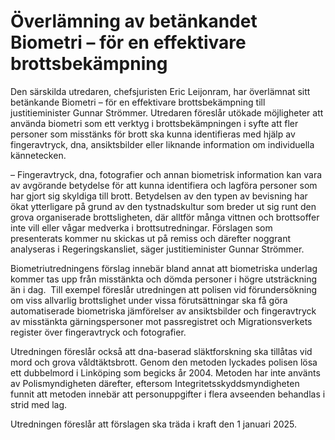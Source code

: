 # Överlämning av betänkandet Biometri – för en effektivare brottsbekämpning

Den särskilda utredaren, chefsjuristen Eric Leijonram, har överlämnat sitt betänkande Biometri – för en effektivare brottsbekämpning till justitieminister Gunnar Strömmer. Utredaren föreslår utökade möjligheter att använda biometri som ett verktyg i brottsbekämpningen i syfte att fler personer som misstänks för brott ska kunna identifieras med hjälp av fingeravtryck, dna, ansiktsbilder eller liknande information om individuella kännetecken.

– Fingeravtryck, dna, fotografier och annan biometrisk information kan vara av avgörande betydelse för att kunna identifiera och lagföra personer som har gjort sig skyldiga till brott. Betydelsen av den typen av bevisning har ökat ytterligare på grund av den tystnadskultur som breder ut sig runt den grova organiserade brottsligheten, där alltför många vittnen och brottsoffer inte vill eller vågar medverka i brottsutredningar. Förslagen som presenterats kommer nu skickas ut på remiss och därefter noggrant analyseras i Regeringskansliet, säger justitieminister Gunnar Strömmer.

Biometriutredningens förslag innebär bland annat att biometriska underlag kommer tas upp från misstänkta och dömda personer i högre utsträckning än i dag.  Till exempel föreslår utredningen att polisen vid förundersökning om viss allvarlig brottslighet under vissa förutsättningar ska få göra automatiserade biometriska jämförelser av ansiktsbilder och fingeravtryck av misstänkta gärningspersoner mot passregistret och Migrationsverkets register över fingeravtryck och fotografier.

Utredningen föreslår också att dna-baserad släktforskning ska tillåtas vid mord och grova våldtäktsbrott. Genom den metoden lyckades polisen lösa ett dubbelmord i Linköping som begicks år 2004. Metoden har inte använts av Polismyndigheten därefter, eftersom Integritetsskyddsmyndigheten funnit att metoden innebär att personuppgifter i flera avseenden behandlas i strid med lag.

Utredningen föreslår att förslagen ska träda i kraft den 1 januari 2025.
